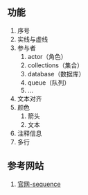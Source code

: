 ## 功能
1. 序号
2. 实线与虚线
3. 参与者
   1. actor（角色）
   2. collections（集合）
   3. database（数据库）
   4. queue（队列）
   5. ...
4. 文本对齐
5. 颜色
   1. 箭头
   2. 文本
6. 注释信息
7. 多行


## 参考网站
1. [官网-sequence](https://plantuml.com/zh/sequence-diagram)